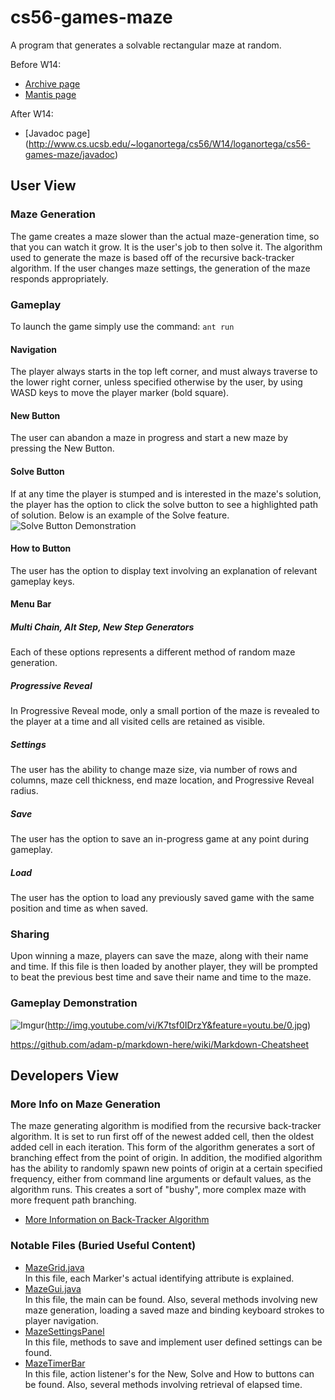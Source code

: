 # cs56-games-maze

A program that generates a solvable rectangular maze at random. 

Before W14:
* [Archive page](https://foo.cs.ucsb.edu/cs56/issues/0000769/)
* [Mantis page](https://foo.cs.ucsb.edu/56mantis/view.php?id=769)

After W14:
* [Javadoc page] (http://www.cs.ucsb.edu/~loganortega/cs56/W14/loganortega/cs56-games-maze/javadoc)

## User View

### Maze Generation
The game creates a maze slower than the actual maze-generation time, so that you can watch it grow. It is the user's job to then solve it. The algorithm used to generate the maze is based off of the recursive back-tracker algorithm.  If the user changes maze settings, the generation of the maze responds appropriately.

### Gameplay
To launch the game simply use the command: `ant run`

#### Navigation
The player always starts in the top left corner, and must always traverse to the lower right corner, unless specified otherwise by the user, by using WASD keys to move the player marker (bold square).

#### New Button
The user can abandon a maze in progress and start a new maze by pressing the New Button. 

#### Solve Button
If at any time the player is stumped and is interested in the maze's solution, the player has the option to click the solve button to see a highlighted path of solution. Below is an example of the Solve feature. 
![](http://i.imgur.com/eve3g50.png "Solve Button Demonstration")

#### How to Button
The user has the option to display text involving an explanation of relevant gameplay keys. 

#### Menu Bar

##### Multi Chain, Alt Step, New Step Generators
Each of these options represents a different method of random maze generation.

##### Progressive Reveal
In Progressive Reveal mode, only a small portion of the maze is revealed to the player at a time and all visited cells are retained as visible. 

##### Settings 
The user has the ability to change maze size, via number of rows and columns, maze cell thickness, end maze location, and Progressive Reveal radius. 

##### Save 
The user has the option to save an in-progress game at any point during gameplay.

##### Load
The user has the option to load any previously saved game with the same position and time as when saved.

### Sharing
Upon winning a maze, players can save the maze, along with their name and time. If this file is then loaded by another player, they will be prompted to beat the previous best time and save their name and time to the maze. 

### Gameplay Demonstration
![Imgur](http://i.imgur.com/zaG1AVZ.png?1)(http://img.youtube.com/vi/K7tsf0IDrzY&feature=youtu.be/0.jpg)

https://github.com/adam-p/markdown-here/wiki/Markdown-Cheatsheet


## Developers View

### More Info on Maze Generation
The maze generating algorithm is modified from the recursive back-tracker algorithm. It is set to run first off of the newest added cell, then the oldest added cell in each iteration. This form of the algorithm generates a sort of branching effect from the point of origin. In addition, the modified algorithm has the ability to randomly spawn new points of origin at a certain specified frequency, either from command line arguments or default values, as the algorithm runs. This creates a sort of "bushy", more complex maze with more frequent path branching.

* [More Information on Back-Tracker Algorithm](http://weblog.jamisbuck.org/2011/2/7/maze-generation-algorithm-recap)

### Notable Files (Buried Useful Content)
* [MazeGrid.java](src/edu/ucsb/cs56/projects/games/cs56-games-maze/MazeGrid.java)  
In this file, each Marker's actual identifying attribute is explained. 
* [MazeGui.java](src/edu/ucsb/cs56/projects/games/cs56-games-maze/MazeGui.java)  
In this file, the main can be found. Also, several methods involving new maze generation, loading a saved maze and binding keyboard strokes to player navigation.
* [MazeSettingsPanel](src/edu/ucsb/cs56/projects/games/cs56-games-maze/MazeSettingsPanel.java)  
In this file, methods to save and implement user defined settings can be found. 
* [MazeTimerBar](src/edu/ucsb/cs56/project/games/cs56-games-maze/MazeTimerBar.java)  
In this file, action listener's for the New, Solve and How to buttons can be found. Also, several methods involving retrieval of elapsed time. 
